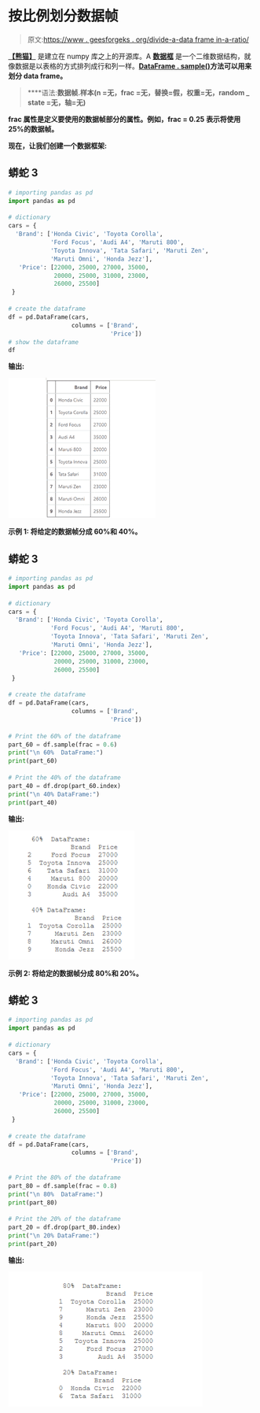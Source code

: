# 按比例划分数据帧

> 原文:[https://www . geesforgeks . org/divide-a-data frame in-a-ratio/](https://www.geeksforgeeks.org/divide-a-dataframe-in-a-ratio/)

[**【熊猫】**](https://www.geeksforgeeks.org/pandas-tutorial/) 是建立在 numpy 库之上的开源库。A [**数据框**](https://www.geeksforgeeks.org/python-pandas-dataframe/) 是一个二维数据结构，就像数据是以表格的方式排列成行和列一样。**[**DataFrame . sample()**](https://www.geeksforgeeks.org/python-pandas-dataframe-sample/)方法可以用来划分 data frame。**

> ****语法:**数据帧.样本(n =无，frac =无，替换=假，权重=无，random _ state =无，轴=无)**

**frac 属性是定义要使用的数据帧部分的属性。例如，frac = 0.25 表示将使用 25%的数据帧。**

**现在，让我们创建一个数据框架:**

## **蟒蛇 3**

```py
# importing pandas as pd 
import pandas as pd

# dictionary
cars = {
  'Brand': ['Honda Civic', 'Toyota Corolla', 
            'Ford Focus', 'Audi A4', 'Maruti 800',
            'Toyota Innova', 'Tata Safari', 'Maruti Zen', 
            'Maruti Omni', 'Honda Jezz'],
   'Price': [22000, 25000, 27000, 35000,
             20000, 25000, 31000, 23000,
             26000, 25500]
 }

# create the dataframe 
df = pd.DataFrame(cars, 
                  columns = ['Brand',
                             'Price'])
# show the dataframe
df
```

****输出:****

**![Dataframe](img/7d8bd24ec4184f3f2a615196c63ec599.png)**

****示例 1:** 将给定的数据帧分成 60%和 40%。**

## **蟒蛇 3**

```py
# importing pandas as pd 
import pandas as pd

# dictionary
cars = {
  'Brand': ['Honda Civic', 'Toyota Corolla', 
            'Ford Focus', 'Audi A4', 'Maruti 800',
            'Toyota Innova', 'Tata Safari', 'Maruti Zen', 
            'Maruti Omni', 'Honda Jezz'],
   'Price': [22000, 25000, 27000, 35000,
             20000, 25000, 31000, 23000,
             26000, 25500]
 }

# create the dataframe 
df = pd.DataFrame(cars, 
                  columns = ['Brand',
                             'Price'])

# Print the 60% of the dataframe 
part_60 = df.sample(frac = 0.6)
print("\n 60%  DataFrame:")
print(part_60)

# Print the 40% of the dataframe 
part_40 = df.drop(part_60.index)
print("\n 40% DataFrame:")
print(part_40)
```

****输出:****

**![dataframe 60 and 40 part wise](img/e4296f7d6b33d6ce6c57f845f023d746.png)**

****示例 2:** 将给定的数据帧分成 80%和 20%。**

## **蟒蛇 3**

```py
# importing pandas as pd 
import pandas as pd

# dictionary
cars = {
  'Brand': ['Honda Civic', 'Toyota Corolla', 
            'Ford Focus', 'Audi A4', 'Maruti 800',
            'Toyota Innova', 'Tata Safari', 'Maruti Zen', 
            'Maruti Omni', 'Honda Jezz'],
   'Price': [22000, 25000, 27000, 35000,
             20000, 25000, 31000, 23000,
             26000, 25500]
 }

# create the dataframe 
df = pd.DataFrame(cars, 
                  columns = ['Brand',
                             'Price'])

# Print the 80% of the dataframe 
part_80 = df.sample(frac = 0.8)
print("\n 80%  DataFrame:")
print(part_80)

# Print the 20% of the dataframe 
part_20 = df.drop(part_80.index)
print("\n 20% DataFrame:")
print(part_20)
```

****输出:****

**![dataframe 80 and 20 part wise](img/726e924454350ac94e4b2557bf4f08aa.png)**